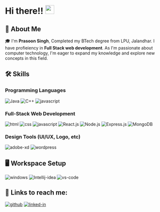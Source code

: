 # Hi there!! <img src="https://media.giphy.com/media/hvRJCLFzcasrR4ia7z/giphy.gif" width="29px" height="29px">

<!--
**Prasoon0320/Prasoon0320** is a ✨ _special_ ✨ repository because its `README.md` (this file) appears on your GitHub profile.

Here are some ideas to get you started:

- 🔭 I’m currently working on ...
- 🌱 I’m currently learning ...
- 👯 I’m looking to collaborate on ...
- 🤔 I’m looking for help with ...
- 💬 Ask me about ...
- 📫 How to reach me: ...
- 😄 Pronouns: ...
- ⚡ Fun fact: ...
-->

## 🚀 About Me

🎓 I'm **Prasoon Singh**, Completed my BTech degree from LPU, Jalandhar. I have profieiency in **Full Stack web development**. As I'm passionate about computer technology, I'm eager to expand my knowledge and explore new concepts in this field.


## 🛠️ Skills

### Programming Languages

![Java](https://img.shields.io/badge/Java-3178C6?style=for-the-badge&logo=java&logoColor=orange)
![C++](https://img.shields.io/badge/-C++-blue?logo=cplusplus)
![javascript](https://img.shields.io/badge/JavaScript-323330?style=for-the-badge&logo=javascript&logoColor=F7DF1E)

### Full-Stack Web Development

![html](https://img.shields.io/badge/HTML5-E34F26?style=for-the-badge&logo=html5&logoColor=white)
![css](https://img.shields.io/badge/CSS3-1572B6?style=for-the-badge&logo=css3&logoColor=white)
![javascript](https://img.shields.io/badge/JavaScript-323330?style=for-the-badge&logo=javascript&logoColor=F7DF1E)
![React.js](https://img.shields.io/badge/-ReactJs-61DAFB?logo=react&logoColor=white&style=for-the-badge)
![Node.js](https://img.shields.io/badge/node.js-36AE7C?style=for-the-badge&logo=node.js&logoColor=white)
![Express.js](https://img.shields.io/badge/Express.js-000000?logo=express&logoColor=fff&style=flat)
![MongoDB](https://img.shields.io/badge/-MongoDB-4DB33D?style=flat&logo=mongodb&logoColor=FFFFFF)



### Design Tools (UI/UX, Logo, etc)

![adobe-xd](https://img.shields.io/badge/adobe_xd-470137?style=for-the-badge&logo=adobe-xd&logoColor=white)
![wordpress](https://img.shields.io/badge/canva-00C4CC?style=for-the-badge&logo=canva&logoColor=white)


## 🖥️ Workspace Setup

![windows](https://img.shields.io/badge/Windows-0078D6?style=for-the-badge&logo=windows&logoColor=white)
![Intellij-idea](https://img.shields.io/badge/Intellij-AB46D2?style=for-the-badge&logo=Intellij-idea&logoColor=white)
![vs-code](https://img.shields.io/badge/VS_Code-007ACC?style=for-the-badge&logo=Visual-Studio-Code&logoColor=white)


## 🔗 Links to reach me:

[![github](https://img.shields.io/badge/GitHub-000000?style=for-the-badge&logo=GitHub&logoColor=white)](https://github.com/Prasoon0320)
[![linked-in](https://img.shields.io/badge/Linked_In-0077B5?style=for-the-badge&logo=LinkedIn&logoColor=white)](https://www.linkedin.com/in/prasoon0320/)
